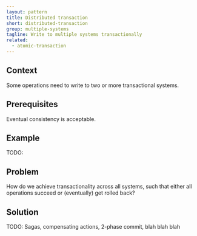 ```yaml
---
layout: pattern
title: Distributed transaction
short: distributed-transaction
group: multiple-systems
tagline: Write to multiple systems transactionally
related:
  - atomic-transaction
---
```


## Context

Some operations need to write to two or more transactional systems.

## Prerequisites

Eventual consistency is acceptable.

## Example

TODO:

## Problem

How do we achieve transactionality across all systems, such that either all operations succeed or (eventually) get rolled back?

## Solution

TODO: Sagas, compensating actions, 2-phase commit, blah blah blah

